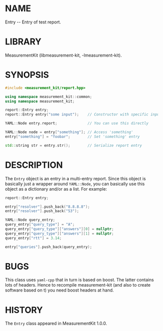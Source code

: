 # NAME
Entry -- Entry of test report.

# LIBRARY
MeasurementKit (libmeasurement-kit, -lmeasurement-kit).

# SYNOPSIS
```C++
#include <measurement_kit/report.hpp>

using namespace measurement_kit::common;
using namespace measurement_kit;

report::Entry entry;
report::Entry entry("some input");    // Constructor with specific input

YAML::Node entry.report;              // You can use this directly

YAML::Node node = entry["something"]; // Access 'something'
entry["something"] = "foobar";        // Set 'something' entry

std::string str = entry.str();        // Serialize report entry
```

# DESCRIPTION

The `Entry` object is an entry in a multi-entry report. Since this object
is basically just a wrapper around `YAML::Node`, you can basically use this
object as a dictionary and/or as a list. For example:

```C++
report::Entry entry;

entry["resolver"].push_back("8.8.8.8");
entry["resolver"].push_back("53");

YAML::Node query_entry;
query_entry["query_type"] = "A";
query_entry["query_type"]["answers"][0] = nullptr;
query_entry["query_type"]["answers"][1] = nullptr;
query_entry["rtt"] = 3.14;

entry["queries"].push_back(query_entry);
```

# BUGS

This class uses `yaml-cpp` that in turn is based on boost. The latter
contains lots of headers. Hence to recompile measurement-kit (and also
to create software based on t) you need boost headers at hand.

# HISTORY

The `Entry` class appeared in MeasurementKit 1.0.0.
